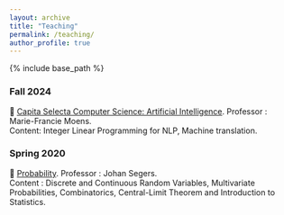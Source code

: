 ```yaml
---
layout: archive
title: "Teaching"
permalink: /teaching/
author_profile: true
---
```


{% include base_path %}

### Fall 2024

🤖 [Capita Selecta Computer Science: Artificial Intelligence](https://onderwijsaanbod.kuleuven.be/syllabi/e/H05N0AE.htm#activetab=doelstellingen_idp1598720). Professor : Marie-Francie Moens. <br>
Content: Integer Linear Programming for NLP, Machine translation.

### Spring 2020

🎲 [Probability](https://uclouvain.be/en-cours-2022-linge1113). Professor : Johan Segers.  
Content : Discrete and Continuous Random Variables, Multivariate Probabilities, Combinatorics, Central-Limit Theorem and Introduction to Statistics.

